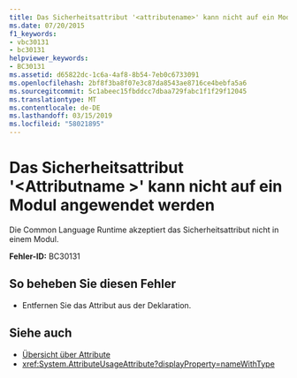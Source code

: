 ```yaml
---
title: Das Sicherheitsattribut '<attributename>' kann nicht auf ein Modul angewendet werden
ms.date: 07/20/2015
f1_keywords:
- vbc30131
- bc30131
helpviewer_keywords:
- BC30131
ms.assetid: d65822dc-1c6a-4af8-8b54-7eb0c6733091
ms.openlocfilehash: 2bf8f3ba8f07e3c87da8543ae8716ce4bebfa5a6
ms.sourcegitcommit: 5c1abeec15fbddcc7dbaa729fabc1f1f29f12045
ms.translationtype: MT
ms.contentlocale: de-DE
ms.lasthandoff: 03/15/2019
ms.locfileid: "58021895"
---
```

# <a name="security-attribute-attributename-cannot-be-applied-to-a-module"></a>Das Sicherheitsattribut '\<Attributname >' kann nicht auf ein Modul angewendet werden
Die Common Language Runtime akzeptiert das Sicherheitsattribut nicht in einem Modul.

**Fehler-ID:** BC30131

## <a name="to-correct-this-error"></a>So beheben Sie diesen Fehler

- Entfernen Sie das Attribut aus der Deklaration.

## <a name="see-also"></a>Siehe auch

- [Übersicht über Attribute](~/docs/visual-basic/programming-guide/concepts/attributes/index.md)
- <xref:System.AttributeUsageAttribute?displayProperty=nameWithType>
